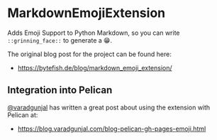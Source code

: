 # MarkdownEmojiExtension #

[EmojiCodeSheet]: https://github.com/shanraisshan/EmojiCodeSheet

Adds Emoji Support to Python Markdown, so you can write ``::grinning_face::`` to generate a 😁.

The original blog post for the project can be found here:

* https://bytefish.de/blog/markdown_emoji_extension/

## Integration into Pelican ##

[@varadgunjal](https://github.com/varadgunjal) has written a great post about using the extension with Pelican at:

* https://blog.varadgunjal.com/blog-pelican-gh-pages-emoji.html
